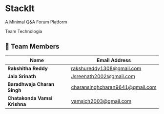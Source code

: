 # StackIt
A Minimal Q&A Forum Platform

Team Technologia
## 👥 Team Members

| Name                        | Email Address                                   |
|-----------------------------|--------------------------------------------------|
| **Rakshitha Reddy**         | [rakshureddy1308@gmail.com](mailto:rakshureddy1308@gmail.com) |
| **Jala Srinath**            | [Jsreenath2002@gmail.com](mailto:Jsreenath2002@gmail.com)      |
| **Baradhwaja Charan Singh** | [charansinghcharan9641@gmail.com](mailto:charansinghcharan9641@gmail.com) |
| **Chatakonda Vamsi Krishna**| [vamsich2003@gmail.com](mailto:vamsich2003@gmail.com)           |
